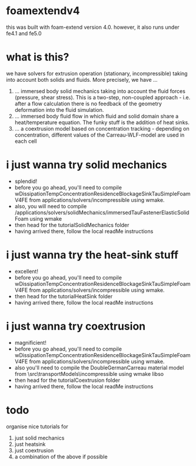 # foamextendv4
this was built with foam-extend version 4.0. however, it also runs under fe4.1 and fe5.0

# what is this?
we have solvers for extrusion operation (stationary, incompressible) taking into account both solids and fluids. More precisely, we have ...
1. ... immersed body solid mechanics taking into account the fluid forces (pressure, shear stress). This is a two-step, non-coupled approach - i.e. after a flow calculation there is no feedback of the geometry deformation into the fluid simulation. 
2. ... immersed body fluid flow in which fluid and solid domain share a heat/temperature equation. The funky stuff is the addition of heat sinks.
3. ... a coextrusion model based on concentration tracking - depending on concentration, different values of the Carreau-WLF-model are used in each cell

# i just wanna try solid mechanics
* splendid!
* before you go ahead, you'll need to compile wDissipationTempConcentrationResidenceBlockageSinkTauSimpleFoamV4FE from applications/solvers/incompressible using wmake.
* also, you will need to compile /applications/solvers/solidMechanics/immersedTauFastenerElasticSolidFoam using wmake
* then head for the tutorialSolidMechanics folder
* having arrived there, follow the local readMe instructions


# i just wanna try the heat-sink stuff
* excellent!
* before you go ahead, you'll need to compile wDissipationTempConcentrationResidenceBlockageSinkTauSimpleFoamV4FE from applications/solvers/incompressible using wmake.
* then head for the tutorialHeatSink folder
* having arrived there, follow the local readMe instructions

# i just wanna try coextrusion
* magnificient!
* before you go ahead, you'll need to compile wDissipationTempConcentrationResidenceBlockageSinkTauSimpleFoamV4FE from applications/solvers/incompressible using wmake.
* also you'll need to compile the DoubleGermanCarreau material model from \src\transportModels\incompressible using wmake libso
* then head for the tutorialCoextrusion folder
* having arrived there, follow the local readMe instructions

# todo
organise nice tutorials for
1. 	just solid mechanics
2.  just heatsink
3.  just coextrusion
4.  a combination of the above if possible
